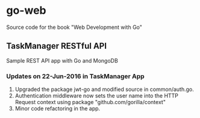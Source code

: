 # go-web
Source code for the book "Web Development with Go"

## TaskManager RESTful API
Sample REST API app with Go and MongoDB 

### Updates on 22-Jun-2016 in TaskManager App
1. Upgraded the package jwt-go and modified source in common/auth.go.
2. Authentication middleware now sets the user name into the HTTP Request context using package "github.com/gorilla/context"
3. Minor code refactoring in the app.
